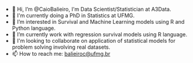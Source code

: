 - 👋 Hi, I’m @CaioBalieiro, I'm Data Scientist/Statistician at A3Data.
- 🌱 I'm currently doing a PhD in Statistics at UFMG. 
- 👀 I’m interested in Survival and Machine Learning models using R and Python language.
- 🌱 I’m currently work with regression survival models using R language.
- 💞️ I'm looking to collaborate on application of statistical models for problem solving involving real datasets.
- 📫 How to reach me: balieiroc@ufmg.br

<!---
CaioBalieiro/CaioBalieiro is a ✨ special ✨ repository because its `README.md` (this file) appears on your GitHub profile.
You can click the Preview link to take a look at your changes.
--->
